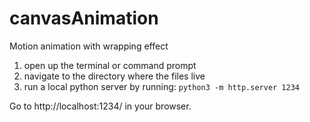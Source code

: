 # canvasAnimation
Motion animation with wrapping effect

1. open up the terminal or command prompt
2. navigate to the directory where the files live
3. run a local python server by running:
    `python3 -m http.server 1234`

Go to http://localhost:1234/ in your browser.
